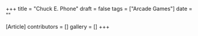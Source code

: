 +++
title = "Chuck E. Phone"
draft = false
tags = ["Arcade Games"]
date = ""

[Article]
contributors = []
gallery = []
+++